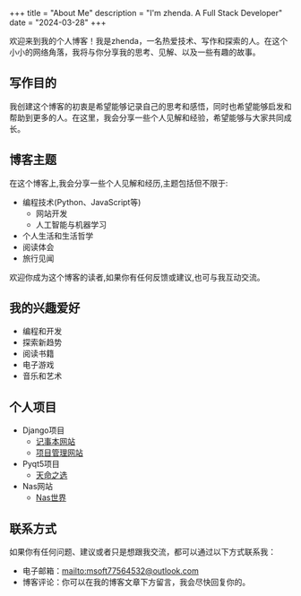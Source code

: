 +++
title = "About Me"
description = "I'm zhenda. A Full Stack Developer"
date = "2024-03-28"
+++

欢迎来到我的个人博客！我是zhenda，一名热爱技术、写作和探索的人。在这个小小的网络角落，我将与你分享我的思考、见解、以及一些有趣的故事。

## 写作目的
我创建这个博客的初衷是希望能够记录自己的思考和感悟，同时也希望能够启发和帮助到更多的人。在这里，我会分享一些个人见解和经验，希望能够与大家共同成长。

## 博客主题
在这个博客上,我会分享一些个人见解和经历,主题包括但不限于:

- 编程技术(Python、JavaScript等)
  - 网站开发
  - 人工智能与机器学习
- 个人生活和生活哲学
- 阅读体会
- 旅行见闻

欢迎你成为这个博客的读者,如果你有任何反馈或建议,也可与我互动交流。

## 我的兴趣爱好

- 编程和开发
- 探索新趋势
- 阅读书籍
- 电子游戏
- 音乐和艺术

## 个人项目

- Django项目
  - [记事本网站](http://134.175.124.152:8000/groups/)
  - [项目管理网站](http://134.175.124.152:8200/admin)
- Pyqt5项目
  - [天命之选](https://gitee.com/zhenda/random_recipe)
- Nas网站
  - [Nas世界](https://zhenda-hub.github.io/my-docker-files/)

## 联系方式

如果你有任何问题、建议或者只是想跟我交流，都可以通过以下方式联系我：

- 电子邮箱：<a href="mailto:msoft77564532@outlook.com">mailto:msoft77564532@outlook.com</a>
- 博客评论：你可以在我的博客文章下方留言，我会尽快回复你的。
